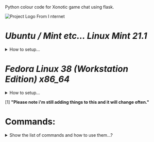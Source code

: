 
Python colour code for Xonotic game chat using flask.

![Project Logo From I nternet](https://github.com/shazza-works/xonotic_colour/blob/main/logo.png)


# *Ubuntu / Mint etc... Linux Mint 21.1*
<details>
<summary>How to setup...</summary>

```bash
	sudo apt install python3-pip
	pip3 install -r requierments.txt
	python3 chat-server.py
```

### will show Flask Running then:
__NB: move chat-server.cfg to your game Xonotic/data__

> go to Xonotic and hit ` for game console

```
exec chat-server.cfg
```

__Hit 'o' for chat in colour__

</details>

# *Fedora Linux 38 (Workstation Edition) x86_64*
<details>
<summary>How to setup...</summary>

```bash
	sudo dnf install python3-pip
	pip3 install requirements.txt
	python3 chat-server.py
```

### will show Flask Running then:
__NB: move chat-server.cfg to your game Xonotic/data__

> go to Xonotic and hit ` for game console 

```
exec chat-server.cfg
```

__Hit 'o' for chat in colour__

</details>

[1]
__"Please note i'm still adding things to this and it will change often."__

# Commands:
<details>
<summary>Show the list of commands and how to use them...?</summary>
	|Command | Description|
	|---- | ----|
	|[name] | [name] Something : Change the player name to Something.|
	|[font] | Switch on/off toggle fancy fonts with your message.|
	|[TMP] | MORE TO FILL OUT HERE SOON|

</details>




